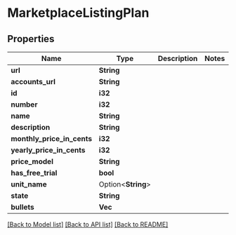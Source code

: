 # MarketplaceListingPlan

## Properties

Name | Type | Description | Notes
------------ | ------------- | ------------- | -------------
**url** | **String** |  | 
**accounts_url** | **String** |  | 
**id** | **i32** |  | 
**number** | **i32** |  | 
**name** | **String** |  | 
**description** | **String** |  | 
**monthly_price_in_cents** | **i32** |  | 
**yearly_price_in_cents** | **i32** |  | 
**price_model** | **String** |  | 
**has_free_trial** | **bool** |  | 
**unit_name** | Option<**String**> |  | 
**state** | **String** |  | 
**bullets** | **Vec<String>** |  | 

[[Back to Model list]](../README.md#documentation-for-models) [[Back to API list]](../README.md#documentation-for-api-endpoints) [[Back to README]](../README.md)


